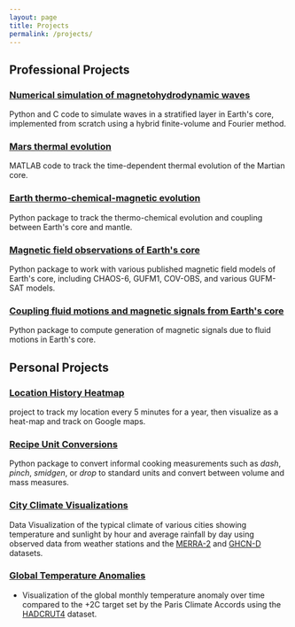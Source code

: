 ```yaml
---
layout: page
title: Projects
permalink: /projects/
---
```


## Professional Projects
### [Numerical simulation of magnetohydrodynamic waves]()
 Python and C code to simulate waves in a stratified layer in Earth's core, implemented from scratch using a hybrid finite-volume and Fourier method. 

### [Mars thermal evolution](https://github.com/nknezek/MaTH_CAMPS)
 MATLAB code to track the time-dependent thermal evolution of the Martian core. 

### [Earth thermo-chemical-magnetic evolution](https://github.com/nknezek/MgSi-Exsolution)
 Python package to track the thermo-chemical evolution and coupling between Earth's core and mantle. 

### [Magnetic field observations of Earth's core](https://github.com/nknezek/coremagmodels)
 Python package to work with various published magnetic field models of Earth's core, including CHAOS-6, GUFM1, COV-OBS, and various GUFM-SAT models. 

### [Coupling fluid motions and magnetic signals from Earth's core](https://github.com/nknezek/coreflows)
 Python package to compute generation of magnetic signals due to fluid motions in Earth's core.

## Personal Projects

### [Location History Heatmap](https://github.com/nknezek/location_history_heatmap)
project to track my location every 5 minutes for a year, then visualize as a heat-map and track on Google maps.

### [Recipe Unit Conversions](https://github.com/nknezek/recipe-units)
Python package to convert informal cooking measurements such as *dash*, *pinch*, *smidgen*, or *drop* to standard units and convert between volume and mass measures. 

### [City Climate Visualizations](https://github.com/nknezek/climatecharts)
Data Visualization of the typical climate of various cities showing temperature and sunlight by hour and average rainfall by day using observed data from weather stations and the [MERRA-2](https://gmao.gsfc.nasa.gov/reanalysis/MERRA-2/) and [GHCN-D](https://www.ncdc.noaa.gov/data-access/land-based-station-data/land-based-datasets/global-historical-climatology-network-ghcn) datasets.

### [Global Temperature Anomalies](https://github.com/nknezek/temperature_anomaly)
  - Visualization of the global monthly temperature anomaly over time compared to the +2C target set by the Paris Climate Accords using the [HADCRUT4](https://www.metoffice.gov.uk/hadobs/hadcrut4/) dataset. 